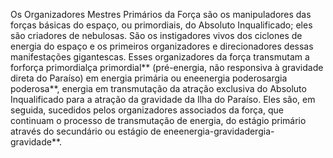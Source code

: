 ﻿Os Organizadores Mestres Primários da Força são os manipuladores das forças básicas do espaço, ou primordiais, do Absoluto Inqualificado; eles são criadores de nebulosas. São os instigadores vivos dos ciclones de energia do espaço e os primeiros organizadores e direcionadores dessas manifestações gigantescas. Esses organizadores da força transmutam a forforça primordialça primordial** (pré-energia, não responsiva à gravidade direta do Paraíso) em energia primária ou eneenergia poderosargia poderosa**, energia em transmutação da atração exclusiva do Absoluto Inqualificado para a atração da gravidade da Ilha do Paraíso. Eles são, em seguida, sucedidos pelos organizadores associados da força, que continuam o processo de transmutação de energia, do estágio primário através do secundário ou  estágio de eneenergia-gravidadergia-gravidade**.